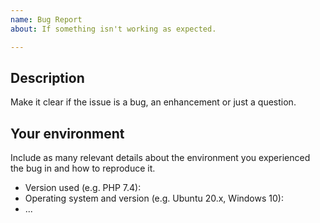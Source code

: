 ```yaml
---
name: Bug Report
about: If something isn't working as expected.

---
```


<!-- Provide a general summary of the issue in the Title above -->

## Description

Make it clear if the issue is a bug, an enhancement or just a question.

## Your environment

Include as many relevant details about the environment you experienced the bug in and how to reproduce it.

* Version used (e.g. PHP 7.4):
* Operating system and version (e.g. Ubuntu 20.x, Windows 10):
* ...
